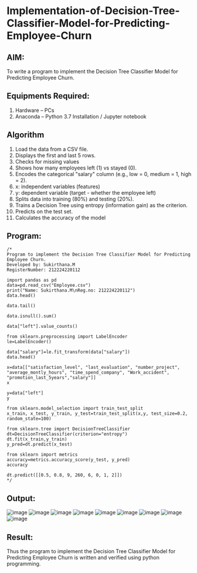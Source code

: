 # Implementation-of-Decision-Tree-Classifier-Model-for-Predicting-Employee-Churn

## AIM:
To write a program to implement the Decision Tree Classifier Model for Predicting Employee Churn.

## Equipments Required:
1. Hardware – PCs
2. Anaconda – Python 3.7 Installation / Jupyter notebook

## Algorithm
1. Load the data from a CSV file.
2. Displays the first and last 5 rows.
3. Checks for missing values
4. Shows how many employees left (1) vs stayed (0).
5. Encodes the categorical "salary" column (e.g., low = 0, medium = 1, high = 2).
6. x: independent variables (features)
7. y: dependent variable (target - whether the employee left)
8. Splits data into training (80%) and testing (20%).
9. Trains a Decision Tree using entropy (information gain) as the criterion.
10. Predicts on the test set.
11. Calculates the accuracy of the model

## Program:
```
/*
Program to implement the Decision Tree Classifier Model for Predicting Employee Churn.
Developed by: Sukirthana.M
RegisterNumber: 212224220112

import pandas as pd
data=pd.read_csv("Employee.csv")
print("Name: Sukirthana.M\nReg.no: 212224220112")
data.head()

data.tail()

data.isnull().sum()

data["left"].value_counts()

from sklearn.preprocessing import LabelEncoder
le=LabelEncoder()

data["salary"]=le.fit_transform(data["salary"])
data.head()

x=data[["satisfaction_level", "last_evaluation", "number_project", "average_montly_hours", "time_spend_company", "Work_accident", "promotion_last_5years","salary"]]
x

y=data["left"]
y

from sklearn.model_selection import train_test_split
x_train, x_test, y_train, y_test=train_test_split(x,y, test_size=0.2, random_state=100)

from sklearn.tree import DecisionTreeClassifier
dt=DecisionTreeClassifier(criterion="entropy")
dt.fit(x_train,y_train)
y_pred=dt.predict(x_test)

from sklearn import metrics
accuracy=metrics.accuracy_score(y_test, y_pred)
accuracy

dt.predict([[0.5, 0.8, 9, 260, 6, 0, 1, 2]])
*/
```

## Output:
![image](https://github.com/user-attachments/assets/949418ff-8315-4a79-89ad-0ea8751bf1c0)
![image](https://github.com/user-attachments/assets/1c38e87d-3513-4dc1-be78-05c8e1f3a092)
![image](https://github.com/user-attachments/assets/1316571b-b745-4550-99c5-9d2ada0fa273)
![image](https://github.com/user-attachments/assets/8941d23c-29b2-46df-93b0-34376d28b899)
![image](https://github.com/user-attachments/assets/8b06194d-4619-4946-9b90-b4f8893182ab)
![image](https://github.com/user-attachments/assets/95acf10b-d39d-4c39-a7c4-6242158855eb)
![image](https://github.com/user-attachments/assets/8c33cd4a-e49e-43f8-938c-54d0c25c650f)
![image](https://github.com/user-attachments/assets/9e743458-02b2-460c-9bb6-37fc88097a9e)
![image](https://github.com/user-attachments/assets/1d7b5c21-5fe6-487f-80b1-49b486cef75a)




## Result:
Thus the program to implement the  Decision Tree Classifier Model for Predicting Employee Churn is written and verified using python programming.
